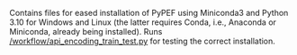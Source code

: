 Contains files for eased installation of PyPEF using Miniconda3 and Python 3.10 
for Windows and Linux (the latter requires Conda, i.e., Anaconda or Miniconda, already being installed). 
Runs [/workflow/api_encoding_train_test.py](/workflow/api_encoding_train_test.py) for testing the correct installation. 